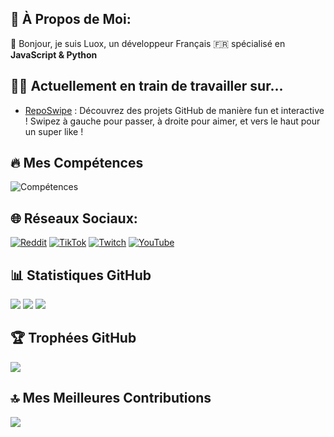 ## 💫 À Propos de Moi:
👋 Bonjour, je suis Luox, un développeur Français 🇫🇷 spécialisé en **JavaScript & Python**


## 👨‍💻 Actuellement en train de travailler sur...

- [RepoSwipe](https://github.com/luoxthedev/reposwipe) : Découvrez des projets GitHub de manière fun et interactive ! Swipez à gauche pour passer, à droite pour aimer, et vers le haut pour un super like !


## 🔥 Mes Compétences
![Compétences](https://skillicons.dev/icons?i=discordjs,js,py,github,replit,nodejs,python,vscode,npm,windows,debian,arch&theme=dark&perline=20)


## 🌐 Réseaux Sociaux:
[![Reddit](https://img.shields.io/badge/Reddit-%23FF4500.svg?logo=Reddit&logoColor=white)](https://reddit.com/user/luox_)
[![TikTok](https://img.shields.io/badge/TikTok-%23000000.svg?logo=TikTok&logoColor=white)](https://tiktok.com/@luox.live)
[![Twitch](https://img.shields.io/badge/Twitch-%239146FF.svg?logo=Twitch&logoColor=white)](https://twitch.tv/ttvLuox)
[![YouTube](https://img.shields.io/badge/YouTube-%23FF0000.svg?logo=YouTube&logoColor=white)](https://youtube.com/@Luox_)


## 📊 Statistiques GitHub
![](https://github-readme-stats.vercel.app/api?username=luoxthedev&theme=dark&hide_border=false&include_all_commits=true&count_private=false)
![](https://github-readme-streak-stats.herokuapp.com/?user=luoxthedev&theme=dark&hide_border=false)
![](https://github-readme-stats.vercel.app/api/top-langs/?username=luoxthedev&theme=dark&hide_border=false&include_all_commits=true&count_private=false&layout=compact)


## 🏆 Trophées GitHub
![](https://github-profile-trophy.vercel.app/?username=luoxthedev&theme=radical&no-frame=false&no-bg=false&margin-w=4)


## 🔝 Mes Meilleures Contributions
![](https://github-contributor-stats.vercel.app/api?username=luoxthedev&limit=5&theme=dracula&combine_all_yearly_contributions=true)
